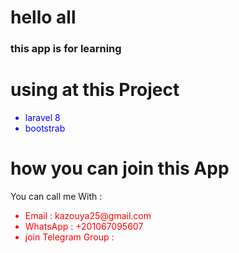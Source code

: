  <h1> hello all </h1>
  <h3> this app is for learning </h3>

# using at this Project
<ul style="color:blue;">
    <li>laravel 8</li>
    <li> bootstrab </li>
</ul>


# how you can join this  App 
You can call me With :

<ul style="color:red;">
    <li>Email : kazouya25@gmail.com</li>
    <li> WhatsApp : +201067095607 </li>
    <li> join Telegram Group : <a style="color:chocolate;" href="https://t.me/joinchat/XpmcLN5SPc9kODI0"> 
 </a></li>
</ul>
